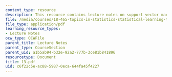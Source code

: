 ```yaml
---
content_type: resource
description: This resource contains lecture notes on support vector machines (SVM).
file: /media/courses/18-465-topics-in-statistics-statistical-learning-theory-spring-2007/c6f22c5eac8859870eca644fa45f4227_l3.pdf
file_type: application/pdf
learning_resource_types:
- Lecture Notes
ocw_type: OCWFile
parent_title: Lecture Notes
parent_type: CourseSection
parent_uid: a1b5ab94-b32e-92a2-777b-3ce81b841896
resourcetype: Document
title: l3.pdf
uid: c6f22c5e-ac88-5987-0eca-644fa45f4227
---
```

